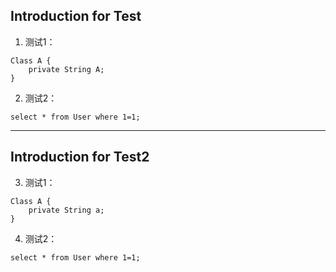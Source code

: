 ## Introduction for Test

1. 测试1：
```
Class A {
    private String A;
}
```

2. 测试2：
```mysql
select * from User where 1=1;
```
---

## Introduction for Test2

3. 测试1：
```
Class A {
    private String a;
}
```

4. 测试2：
```mysql
select * from User where 1=1;
```

